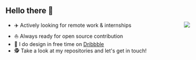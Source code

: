 ## Hello there 👋


<img align="right" src="https://github-readme-stats.vercel.app/api?username=jaspreetsidhu3&show_icon=true&hide_border=true" />

* ✈️ Actively looking for remote work & internships
* ⛵ Always ready for open source contribution
* 🎨 I do design in free time on [Dribbble](https://dribbble.com/Jaspreet_Sidhu)
* 🕵 Take a look at my repositories and let's get in touch!


